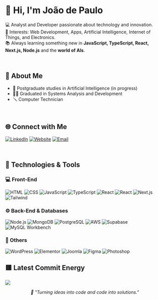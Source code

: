 # 👋 Hi, I'm João de Paulo

💻 Analyst and Developer passionate about technology and innovation.  
🚀 Interests: Web Development, Apps, Artificial Intelligence, Internet of Things, and Electronics.  
📚 Always learning something new in **JavaScript, TypeScript, React, Next.js, Node.js** and the **world of AIs**.

&nbsp;

## 🧠 About Me

- 🤖 Postgraduate studies in Artificial Intelligence (in progress)
- 🧑‍🏫 Graduated in Systems Analysis and Development
- 🪛 Computer Technician

&nbsp;

## 🌐 Connect with Me

[![LinkedIn](https://img.shields.io/badge/LinkedIn-0077B5?style=for-the-badge&logo=linkedin&logoColor=white)](https://www.linkedin.com/in/joao-depaulo)
[![Website](https://img.shields.io/badge/joaodepaulo.site-0A66C2?style=for-the-badge&logo=google-chrome&logoColor=white)](https://joaodepaulo.site)
[![Email](https://img.shields.io/badge/Email-joaodepaulocardoso%40gmail.com-D14836?style=for-the-badge&logo=gmail&logoColor=white)](mailto:joaodepaulocardoso@gmail.com)


&nbsp;


## 🔧 Technologies & Tools

### 💻 Front-End

![HTML](https://img.shields.io/badge/-HTML-333333?style=flat&logo=HTML5)
![CSS](https://img.shields.io/badge/CSS-333333?style=flat&logo=css&logoColor=blue&labelColor=333333)
![JavaScript](https://img.shields.io/badge/-JavaScript-333333?style=flat&logo=javascript)
![TypeScript](https://img.shields.io/badge/-TypeScript-333333?style=flat&logo=typescript&logoColor=2D79C7)
![React](https://img.shields.io/badge/-React-333333?style=flat&logo=react)
![React](https://img.shields.io/badge/-React%20Native-333333?style=flat&logo=react)
![Next.js](https://img.shields.io/badge/-Next.js-333333?style=flat&logo=next.js)
![Tailwind](https://img.shields.io/badge/-Tailwind-333333?style=flat&logo=tailwind-css)

### ⚙️ Back-End & Databases

![Node.js](https://img.shields.io/badge/-Node.js-333333?style=flat&logo=node.js)
![MongoDB](https://img.shields.io/badge/-MongoDB-333333?style=flat&logo=mongodb)
![PostgreSQL](https://img.shields.io/badge/-PostgreSQL-333333?style=flat&logo=postgresql)
![AWS](https://img.shields.io/badge/-AWS-333333?style=flat&logo=amazon-web-services)
![Supabase](https://img.shields.io/badge/-Supabase-333333?style=flat&logo=supabase)
![MySQL Workbench](https://img.shields.io/badge/-MySQL_Workbench-333333?style=flat&logo=mysql)


### 🧩 Others

![WordPress](https://img.shields.io/badge/-WordPress-333333?style=flat&logo=wordpress)
![Elementor](https://img.shields.io/badge/-Elementor-333333?style=flat&logo=elementor)
![Joomla](https://img.shields.io/badge/-Joomla-333333?style=flat&logo=joomla)
![Figma](https://img.shields.io/badge/-Figma-333333?style=flat&logo=figma)
![Photoshop](https://img.shields.io/badge/-Photoshop-333333?style=flat&logo=adobe-photoshop)


## 🟥 Latest Commit Energy

<p align="left">
<img src="https://github-readme-stats.vercel.app/api?username=joaodepaulojp&show_icons=true&theme=github_dark&hide_border=true&title_color=fc354c&icon_color=991818&text_color=0abfbc" />
</p>


<p align="center">
  <em>🫡 "Turning ideas into code and code into solutions." </em>
</p>
